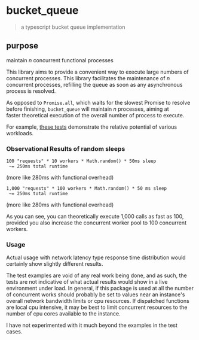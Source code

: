 # bucket_queue 

> a typescript bucket queue implementation

## purpose

maintain _n_ concurrent functional processes

This library aims to provide a convenient way to execute large numbers of
concurrent processes. This library facilitates the maintenance of _n_
concurrent processes, refilling the queue as soon as any asynchronous process
is resolved.

As opposed to `Promise.all`, which waits for the slowest Promise to resolve
before finishing, `bucket_queue` will maintain _n_ processes, aiming at  
faster theoretical execution of the overall number of process to execute.

For example, [these tests](test/supervise.spec.ts) demonstrate the relative
potential of various workloads.

### Observational Results of random sleeps

```
100 "requests" * 10 workers * Math.random() * 50ms sleep
 ~= 250ms total runtime
```
 (more like 280ms with functional overhead)

```
1,000 "requests" * 100 workers * Math.random() * 50 ms sleep
 ~= 250ms total runtime
```
 (more like 280ms with functional overhead)

 As you can see, you can theoretically execute 1,000 calls as fast as 100,
 provided you also increase the concurrent worker pool to 100 concurrent workers.


### Usage
 Actual usage with network latency type response time distribution would
 certainly show slightly different results.

 The test examples are void of any real work being done, and as such, the tests
 are not indicative of what actual results would show in a live environment
 under load. In general, if this package is used at all the number of
 concurrent works should probably be set to values near an instance's overall
 network bandwidth limits or cpu resources. If dispatched functions are local
 cpu intensive, it may be best to limit concurrent resources to the number of
 cpu cores available to the instance.

I have not experimented with it much beyond the examples in the test cases.
